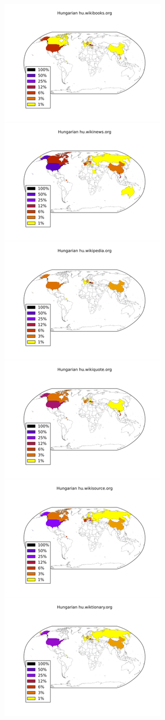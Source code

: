 ![](/images/Hungarian-hu.wikibooks.org.png)
![](/images/Hungarian-hu.wikinews.org.png)
![](/images/Hungarian-hu.wikipedia.org.png)
![](/images/Hungarian-hu.wikiquote.org.png)
![](/images/Hungarian-hu.wikisource.org.png)
![](/images/Hungarian-hu.wiktionary.org.png)
